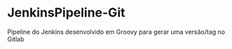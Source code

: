 # JenkinsPipeline-Git

Pipeline do Jenkins desenvolvido em Groovy para gerar uma versão/tag no Gitlab
